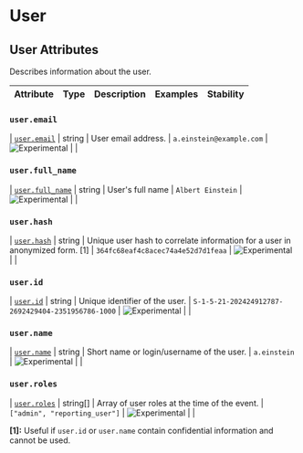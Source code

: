 <!--- Hugo front matter used to generate the website version of this page:
--->

<!-- NOTE: THIS FILE IS AUTOGENERATED. DO NOT EDIT BY HAND. -->
<!-- see templates/registry/markdown/attribute_namespace.md.j2 -->

# User

## User Attributes

Describes information about the user.

| Attribute | Type | Description | Examples | Stability |
| --------- | ---- | ----------- | -------- | --------- |

### `user.email`

<a id="`user.email`"></a>

| [`user.email`](#`user.email`) | string | User email address. | `a.einstein@example.com` | ![Experimental](https://img.shields.io/badge/-experimental-blue) | |

### `user.full_name`

<a id="`user.full_name`"></a>

| [`user.full_name`](#`user.full_name`) | string | User's full name | `Albert Einstein` | ![Experimental](https://img.shields.io/badge/-experimental-blue) | |

### `user.hash`

<a id="`user.hash`"></a>

| [`user.hash`](#`user.hash`) | string | Unique user hash to correlate information for a user in anonymized form. [1] | `364fc68eaf4c8acec74a4e52d7d1feaa` | ![Experimental](https://img.shields.io/badge/-experimental-blue) | |

### `user.id`

<a id="`user.id`"></a>

| [`user.id`](#`user.id`) | string | Unique identifier of the user. | `S-1-5-21-202424912787-2692429404-2351956786-1000` | ![Experimental](https://img.shields.io/badge/-experimental-blue) | |

### `user.name`

<a id="`user.name`"></a>

| [`user.name`](#`user.name`) | string | Short name or login/username of the user. | `a.einstein` | ![Experimental](https://img.shields.io/badge/-experimental-blue) | |

### `user.roles`

<a id="`user.roles`"></a>

| [`user.roles`](#`user.roles`) | string[] | Array of user roles at the time of the event. | `["admin", "reporting_user"]` | ![Experimental](https://img.shields.io/badge/-experimental-blue) | |

**[1]:** Useful if `user.id` or `user.name` contain confidential information and cannot be used.

